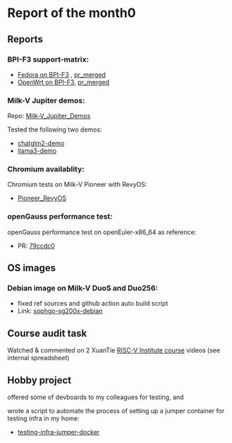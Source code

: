 # Report of the month0

## Reports

### BPI-F3 support-matrix:

- [Fedora on BPI-F3](https://github.com/ruyisdk/support-matrix/tree/main/BPI-F3/Fedora) , [pr_merged](https://github.com/ruyisdk/support-matrix/commit/121e78c5149d3cf011a43afee1eec4bb0dc376e7)
- [OpenWrt on BPI-F3](https://github.com/ruyisdk/support-matrix/tree/main/BPI-F3/OpenWrt), [pr_merged](https://github.com/ruyisdk/support-matrix/commit/33cf00f1993cf3f59d682c9367c98441c0487fda)

### Milk-V Jupiter demos:

Repo: [Milk-V_Jupiter_Demos](https://github.com/Sharelter/Milk-V_Jupiter_Demos)

Tested the following two demos:

- [chatglm2-demo](https://github.com/Sharelter/Milk-V_Jupiter_Demos/blob/main/chatglm2.md)
- [llama3-demo](https://github.com/Sharelter/Milk-V_Jupiter_Demos/blob/main/llama3.md)

### Chromium availablity:

Chromium tests on Milk-V Pioneer with RevyOS:

- [Pioneer_RevyOS](https://github.com/QA-Team-lo/chromium_test/tree/main/p_re)

### openGauss performance test:

openGauss performance test on openEuler-x86_64 as reference:

- PR: [79ccdc0](https://github.com/QA-Team-lo/dbtest/commit/79ccdc05d5648db836c8af51beac56cfe4b43816)

##  OS images

### Debian image on Milk-V DuoS and Duo256:

- fixed ref sources and github action auto build script
- Link: [sophgo-sg200x-debian](https://github.com/Sharelter/sophgo-sg200x-debian)

## Course audit task

Watched & commented on 2 XuanTie [RISC-V Institute course](https://www.xrvm.cn/community/risc_v) videos (see internal spreadsheet)

## Hobby project

offered some of devboards to my colleagues for testing, and

wrote a script to automate the process of setting up a jumper container for testing infra in my home:

- [testing-infra-jumper-docker](https://github.com/Sharelter/testing-infra-jumper-docker)